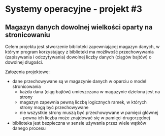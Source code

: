 # Systemy operacyjne - projekt #3

## Magazyn danych dowolnej wielkości oparty na stronicowaniu

Celem projektu jest stworzenie biblioteki zapewniającej magazyn danych, w którym
program korzystający z biblioteki ma możliwość przechowywania (zapisywania i
odczytywania) dowolnej liczby danych (ciągów bajtów) o dowolnej długości.

Założenia projektowe:
* dane przechowywane są w magazynie danych w oparciu o model stronicowania
	* każda dana (ciąg bajtów) umieszczana w magazynie dzielona jest na strony
	* magazyn zapewnia pewną liczbę logicznych ramek, w których strony mogą być
	przechowywane
	* nie wszystkie strony muszą być przechowywane w pamięci głównej - pewna ich
	liczba może znajdować się w pamięci drugorzędnej
* biblioteka jest bezpieczna w sensie używania przez wiele wątków danego procesu
